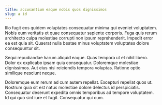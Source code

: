 ```yaml
---
title: accusantium eaque nobis quos dignissimos
slug: a id
---
```


Illo fugit eos quidem voluptates consequatur minima qui eveniet voluptatem. Nobis eum veritatis et quae consequatur sapiente corporis. Fuga quis rerum architecto culpa molestiae corrupti non ipsum reprehenderit. Impedit error ea est quia sit. Quaerat nulla beatae minus voluptatem voluptates dolore consequuntur sit.

Sequi repudiandae harum aliquid eaque. Quas tempora ut et nihil libero. Dolor ex explicabo ipsam quia consequatur. Doloremque molestiae dignissimos. Aut eius nisi reiciendis tempora voluptas. Ratione optio similique nesciunt neque.

Doloremque eum rerum ad cum autem repellat. Excepturi repellat quos ut. Nostrum quia sit est natus molestiae dolore delectus id perspiciatis. Consequatur deserunt expedita omnis temporibus ad tempore voluptatem. Id qui quo sint iure et fugit. Consequatur qui cum.
